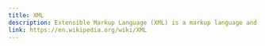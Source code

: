 ```yaml
---
title: XML
description: Extensible Markup Language (XML) is a markup language and file format for storing, transmitting, and reconstructing arbitrary data. It defines a set of rules for encoding documents in a format that is both human-readable and machine-readable.
link: https://en.wikipedia.org/wiki/XML
---
```

